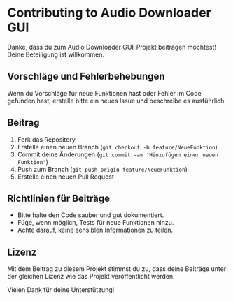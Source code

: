 # Contributing to Audio Downloader GUI

Danke, dass du zum Audio Downloader GUI-Projekt beitragen möchtest! Deine Beteiligung ist willkommen.

## Vorschläge und Fehlerbehebungen

Wenn du Vorschläge für neue Funktionen hast oder Fehler im Code gefunden hast, erstelle bitte ein neues Issue und beschreibe es ausführlich.

## Beitrag

1. Fork das Repository
2. Erstelle einen neuen Branch (`git checkout -b feature/NeueFunktion`)
3. Commit deine Änderungen (`git commit -am 'Hinzufügen einer neuen Funktion'`)
4. Push zum Branch (`git push origin feature/NeueFunktion`)
5. Erstelle einen neuen Pull Request

## Richtlinien für Beiträge

- Bitte halte den Code sauber und gut dokumentiert.
- Füge, wenn möglich, Tests für neue Funktionen hinzu.
- Achte darauf, keine sensiblen Informationen zu teilen.

## Lizenz

Mit dem Beitrag zu diesem Projekt stimmst du zu, dass deine Beiträge unter der gleichen Lizenz wie das Projekt veröffentlicht werden.

Vielen Dank für deine Unterstützung!
